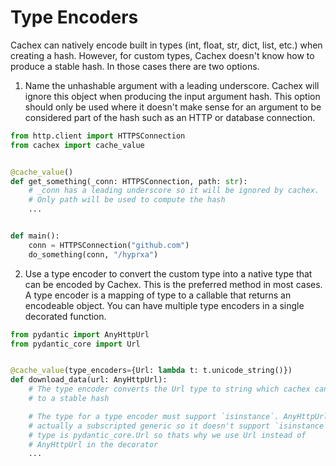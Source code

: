 # Type Encoders
Cachex can natively encode built in types (int, float, str, dict, list, etc.) when creating a hash. However, for custom types, Cachex doesn't know how to produce a stable hash. In those cases there are two options.

1. Name the unhashable argument with a leading underscore. Cachex will ignore this object when producing the input argument hash. This option should only be used where it doesn't make sense for an argument to be considered part of the hash such as an HTTP or database connection.

```python
from http.client import HTTPSConnection
from cachex import cache_value


@cache_value()
def get_something(_conn: HTTPSConnection, path: str):
    # _conn has a leading underscore so it will be ignored by cachex.
    # Only path will be used to compute the hash
    ...


def main():
    conn = HTTPSConnection("github.com")
    do_something(conn, "/hyprxa")
```

2. Use a type encoder to convert the custom type into a native type that can be encoded by Cachex. This is the preferred method in most cases. A type encoder is a mapping of type to a callable that returns an encodeable object. You can have multiple type encoders in a single decorated function.

```python
from pydantic import AnyHttpUrl
from pydantic_core import Url


@cache_value(type_encoders={Url: lambda t: t.unicode_string()})
def download_data(url: AnyHttpUrl):
    # The type encoder converts the Url type to string which cachex can convert
    # to a stable hash

    # The type for a type encoder must support `isinstance`. AnyHttpUrl is
    # actually a subscripted generic so it doesn't support `isinstance`. Its
    # type is pydantic_core.Url so thats why we use Url instead of
    # AnyHttpUrl in the decorator
    ...
```